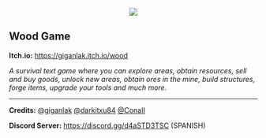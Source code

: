 
<p align="center" >
<img src="https://raw.githubusercontent.com/giganlak/wood/main/assets/icons/logo.png"/>
</p>

Wood Game
---------------------------------

**Itch.io:** https://giganlak.itch.io/wood

*A survival text game where you can explore areas, obtain resources, sell and buy goods, unlock new areas, obtain ores in the mine, build structures, forge items, upgrade your tools and much more.*

------------

**Credits:** [@giganlak]( https://github.com/giganlak ) [@darkitxu84]( https://github.com/darkitxu84 ) [@ConaII]( https://github.com/ConaII )

**Discord Server:** https://discord.gg/d4aSTD3TSC (SPANISH)
